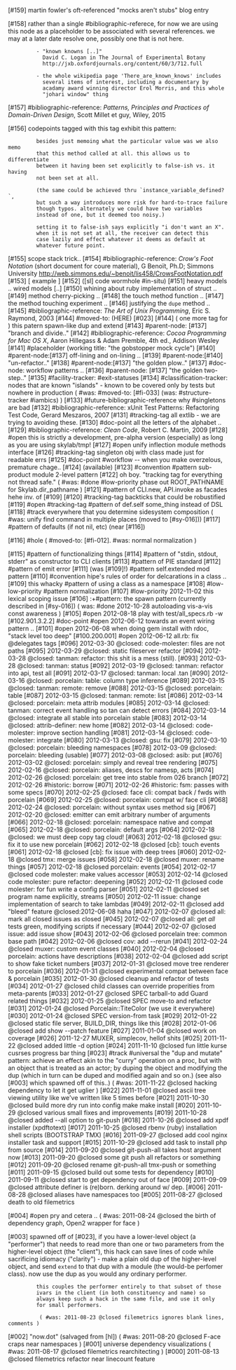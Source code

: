 [#159]       martin fowler's oft-referenced "mocks aren't stubs" blog entry

[#158]       rather than a single #bibliographic-referece, for now we
             are using this node as a placeholder to be associated with
             several references. we may at a later date resolve one, possibly
             one that is not here.

             - "known knowns [..]"
               David C. Logan in The Journal of Experimental Botany
               http://jxb.oxfordjournals.org/content/60/3/712.full

             - the whole wikipedia page 'There_are_known_knows' includes
               several items of interest, including a documentary by
               acadamy award winning director Erol Morris, and this whole
               "johari window" thing

[#157]       #bibliographic-reference:
             _Patterns, Principles and Practices of Domain-Driven Design_,
             Scott Millet et guy, Wiley, 2015

[#156]       codepoints tagged with this tag exhibit this pattern:

             besides just memoing what the particular value was we also memo
             that this method called at all. this allows us to differentiate
             between it having been set explicitly to false-ish vs. it having
             not been set at all.

             (the same could be achieved thru `instance_variable_defined?`,
             but such a way introduces more risk for hard-to-trace failure
             though typos. alternately we could have two variables
             instead of one, but it deemed too noisy.)

             setting it to false-ish says explicitly "i don't want an X".
             when it is not set at all, the receiver can detect this
             case lazily and effect whatever it deems as default at
             whatever future point.

[#155]       scope stack trick..
[#154]       #bibliographic-reference:
             _Crow's Foot Notation_ (short document for coure material),
             G Benoït, Ph.D; Simmons University
             http://web.simmons.edu/~benoit/lis458/CrowsFootNotation.pdf
[#153]       [ example ]
[#152]       ([sl] code wormhole #in-situ)
[#151]       heavy models .. wired models [..]
[#150]       whining about ruby implementation of struct ..
[#149]       method cherry-picking ..
[#148]       the touch method function ..
[#147]       the method touching experiment ..
[#146]       justifying the `dupe` method ..
[#145]       #bibliographic-reference: _The Art of Unix Programming_,
               Eric S. Raymond, 2003
[#144]       #moved-to: (HERE) [#023]
[#144]       ( one more tag for ) this patern spawn-like dup and extend
[#143]       #parent-node: [#137] "branch and divide.."
[#142]       #bibliographic-reference: _Cocoa Programming for Mac OS X_,
               Aaron Hillegass & Adam Premble, 4th ed., Addison Wesley
[#141]       #placeholder (working title: "the gobstopper mock cycle")
[#140]       #parent-node:[#137] off-lining and on-lining ..
[#139]       #parent-node:[#140] "un-refactor.."
[#138]       #parent-node:[#137] "the golden plow.."
[#137]       #doc-node: workflow patterns ..
[#136]       #parent-node: [#137] "the golden two-step.."
[#135]       #facility-tracker: #exit-statuses
[#134]       #classification-tracker: nodes that are known "islands" - known
             to be covered only by tests but nowhere in production
             ( #was: #moved-to: [#fi-033]  (was: #structure-tracker #iambics) )
[#133]       #future-bibliographic-reference why #singletons are bad
[#132]       #bibliographic-reference: xUnit Test Patterns: Refactoring
               Test Code, Gerard Meszaros, 2007
[#131]       #tracking-tag all extlib - we are trying to avoiding these.
[#130]       #doc-point  all the letters of the alphabet ..
[#129]       #bibliographic-reference: _Clean Code_, Robert C. Martin, 2009
[#128] #open this is strictly a development, pre-alpha version
               (especially) as long as you are using skylab/tmp!
[#127] #open unify inflection module methods interface
[#126]       #tracking-tag singleton obj with class made just for readable errs
[#125]       #doc-point #workflow -- when you make overzelous, premature chage..
[#124]       (available)
[#123]       #convention #pattern sub-product module 2-level pattern
[#122]       oh boy. "tracking tag for everything not thread safe."
             ( #was: #done #low-priority phase out ROOT_PATHNAME for Skylab.dir_pathname )
[#121]       #pattern of CLI.new, API.invoke as facades hehe inv. of [#109]
[#120]       #tracking-tag backticks that could be robustified
[#119] #open #tracking-tag #pattern of def.self some_thing instead of DSL
[#118]       #track everywhere that you determine sidesystem composition
             ( #was: unify find command in multiple places (moved to [#sy-016]))
[#117]       #pattern of defaults (if not nil, etc) (near [#116])

[#116] #hole ( #moved-to: [#fi-012]. #was: normal normalization )

[#115]       #pattern of functionalizing things
[#114]       #pattern of "stdin, stdout, stderr" as constructor to CLI clients
[#113]       #pattern of PIE standard
[#112]       #pattern of emit error
[#111]       (was [#109]!) #pattern self.extended mod pattern
[#110]       #convention hipe's rules of order for delcarations in a class ..
[#109]       this whacky #pattern of using a class as a namespace
[#108]       #low-low-priority #pattern normalization
[#107]       #low-priority 2012-11-02 this lexical scoping issue
[#106]       :+#pattern: the spawn pattern (currently described in [#sy-016])
             ( was: #done 2012-10-28 autoloading vis-a-vis const awareness )
[#105] #open 2012-08-18 play with test/all_specs.rb -w
[#102.901.3.2.2] #doc-point #open 2012-06-12 towards an event wiring pattern ..
[#101] #open 2012-06-08 when doing gem install with rdoc, "stack level too deep"
[#100.200.001] #open 2012-06-12 all.rb: fix @delegates tags
[#096] 2012-03-30 @closed: code-molester: files are not paths
[#095] 2012-03-29 @closed: static fileserver refactor
[#094] 2012-03-28 @closed: tanman: refactor: this shit is a mess (still).
[#093] 2012-03-28 @closed: tanman: status
[#092] 2012-03-19 @closed: tanman: refactor into api, test all
[#091] 2012-03-17 @closed: tanman: local .tan
[#090] 2012-03-16 @closed: porcelain: table: column type inference
[#089] 2012-03-15 @closed: tanman: remote: remove
[#088] 2012-03-15 @closed: porcelain: table
[#087] 2012-03-15 @closed: tanman: remote: list
[#086] 2012-03-14 @closed: porcelain: meta attrib modules
[#085] 2012-03-14 @closed: tanman: correct event handling so tan can detect errors
[#084] 2012-03-14 @closed: integrate all stable into porcelain stable
[#083] 2012-03-14 @closed: attrib-definer: new home
[#082] 2012-03-14 @closed: code-molester: improve section handling
[#081] 2012-03-14 @closed: code-molester: integrate
[#080] 2012-03-13 @closed: gsu: fix
[#079] 2012-03-10 @closed: porcelain: bleeding namespaces
[#078] 2012-03-09 @closed: porcelain: bleeding (usable)
[#077] 2012-03-08 @closed: asib: put
[#076] 2012-03-02 @closed: porcelain: simply and reveal tree rendering
[#075] 2012-02-16 @closed: porcelain: aliases, descs for namesp, acts
[#074] 2012-02-26 @closed: porcelain: get tree into stable from 026 branch
[#072] 2012-02-26 #historic: borrow
[#071] 2012-02-26 #historic: fsm: passes with some specs
[#070] 2012-02-25 @closed: face cli: compat back / fwds with porcelain
[#069] 2012-02-25 @closed: porcelain: compat w/ face cli
[#068] 2012-02-24 @closed: porcelain: without syntax uses method sig
[#067] 2012-02-20 @closed: emitter can emit arbitrary number of arguments
[#066] 2012-02-18 @closed: porcelain: namespace native and compat
[#065] 2012-02-18 @closed: porcelain: default args
[#064] 2012-02-18 @closed: we must deep copy tag cloud!
[#063] 2012-02-18 @closed gsu: fix it to use new porcelain
[#062] 2012-02-18 @closed [cb]: touch events
[#061] 2012-02-18 @closed [cb]: fix issue with deep trees
[#060] 2012-02-18 @closed tmx: merge issues
[#058] 2012-02-18 @closed muxer: rename things
[#057] 2012-02-18 @closed porcelain: events
[#054] 2012-02-17 @closed code molester: make values accessor
[#053] 2012-02-14 @closed code molester: pure refactor: deepening
[#052] 2012-02-11 @closed code molester: for fun write a config parser
[#051] 2012-02-11 @closed set program name explicitly, streams
[#050] 2012-02-11 issue: change implementation of search to take lambdas
[#049] 2012-02-11 @closed add "bleed" feature @closed:2012-06-08 haha
[#047] 2012-02-07 @closed all: mark all closed issues as closed
[#045] 2012-02-07 @closed all: get *all* tests green, modifying scripts if necessary
[#044] 2012-02-07 @closed issue: add issue show
[#043] 2012-02-06 @closed porcelain tree: common base path
[#042] 2012-02-06 @closed cov: add --rerun
[#041] 2012-02-24 @closed muxer: custom event classes
[#040] 2012-02-04 @closed porcelain: actions have descriptions
[#038] 2012-02-04 @closed add script to show fake ticket numbers
[#037] 2012-01-31 @closed move tree renderer to porcelain
[#036] 2012-01-31 @closed experimental compat between face & porcelain
[#035] 2012-01-30 @closed cleanup and refactor of tests
[#034] 2012-01-27 @closed child classes can override properities from meta-parents
[#033] 2012-01-27 @closed SPEC tarball-to add Guard related things
[#032] 2012-01-25 @closed SPEC move-to and refactor
[#031] 2012-01-24 @closed Porcelain::TiteColor (we use it everywhere)
[#030] 2012-01-24 @closed SPEC version-from task
[#029] 2012-01-22 @closed static file server, BUILD_DIR, things like this
[#028] 2012-01-06 @closed add show --patch feature
[#027] 2011-01-04 @closed work on coverage
[#026] 2011-12-27 MUXER, simplecov, hellof shits
[#025] 2011-11-22 @closed added little -d option
[#024] 2011-11-10 @closed fun little kurse cusrses progress bar thing
[#023]       #track #universal the "dup and mutate" pattern: achieve an effect
             akin to the "curry" operation on a proc, but with an object
             that is treated as an actor; by duping the object and
             modifying the dup (which in turn can be duped and modified
             again and so on.)
             (see also [#003] which spawned off of this..)
             ( #was: 2011-11-22 @closed hacking dependency to let it get uglier )
[#022] 2011-11-01 @closed ascii tree viewing utility like we've written like 5 times before
[#021] 2011-10-30 @closed build more dry run into config make make install
[#020] 2011-10-29 @closed various small fixes and improvements
[#019] 2011-10-28 @closed added --all option to git-push
[#018] 2011-10-26 @closed add xpdf installer (xpdftotext)
[#017] 2011-10-25 @closed rbenv (ruby) installation shell scripts (BOOTSTRAP TMX)
[#016] 2011-09-27 @closed add cool nginx installer task and support
[#015] 2011-10-29 @closed add task to install php from source
[#014] 2011-09-20 @closed git-push-all takes host argument now
[#013] 2011-09-20 @closed some git push all refactors or something
[#012] 2011-09-20 @closed rename git-push-all tmx-push or something
[#011] 2011-09-15 @closed build out some tests for dependency
[#010] 2011-09-11 @closed start to get dependency out of face
[#009] 2011-09-09 @closed attribute definer is (re)born. derking around w/ dep.
[#006] 2011-08-28 @closed aliases have namespaces too
[#005] 2011-08-27 @closed death to old filemetrics

[#004] #open pry and cetera ..
             ( #was: 2011-08-24 @closed the birth of dependency graph, Open2
               wrapper for face )

[#003]       spawned off of [#023], if you have a lower-level object
             (a "performer") that needs to read more than one or two
             parameters from the higher-level object (the "client"),
             this hack can save lines of code while sacrificing
             idiomacy ("clarity") - make a plain old dup of the
             higher-level object, and send `extend` to that dup with a
             module (the would-be perfomer class). now use the dup
             as you would any ordinary performer.

             this couples the performer entirely to that subset of those
             ivars in the client (in both constituency and name) so
             always keep such a hack in the same file, and use it only
             for small performers.

              ( #was: 2011-08-23 @closed filemetrics ignores blank lines, comments )

[#002]        "now.dot" (salvaged from [hl])
              ( #was: 2011-08-20 @closed F-ace craps near namespaces )
[#001]        universe dependency visualizations
              ( #was: 2011-08-17 @closed filemetrics rearchitecting )
[#000] 2011-08-13 @closed filemetrics refactor near linecount feature
